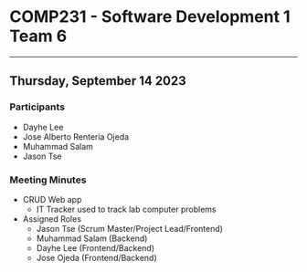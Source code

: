 # COMP231 - Software Development 1 Team 6

***

## Thursday, September 14 2023

### Participants
- Dayhe Lee
- Jose Alberto Renteria Ojeda
- Muhammad Salam
- Jason Tse

### Meeting Minutes
- CRUD Web app
    - IT Tracker used to track lab computer problems
- Assigned Roles
    - Jason Tse (Scrum Master/Project Lead/Frontend)
    - Muhammad Salam (Backend)
    - Dayhe Lee (Frontend/Backend)
    - Jose Ojeda (Frontend/Backend)



